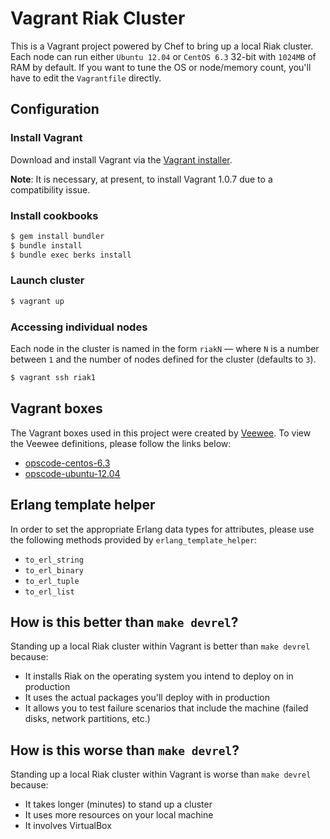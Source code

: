 # Vagrant Riak Cluster

This is a Vagrant project powered by Chef to bring up a local Riak cluster.
Each node can run either `Ubuntu 12.04` or `CentOS 6.3` 32-bit with `1024MB`
of RAM by default. If you want to tune the OS or node/memory count, you'll
have to edit the `Vagrantfile` directly.

## Configuration

### Install Vagrant

Download and install Vagrant via the
[Vagrant installer](http://downloads.vagrantup.com/tags/v1.0.7).

**Note**: It is necessary, at present, to install Vagrant 1.0.7 due to a
compatibility issue.

### Install cookbooks

``` bash
$ gem install bundler
$ bundle install
$ bundle exec berks install
```

### Launch cluster

``` bash
$ vagrant up
```

### Accessing individual nodes

Each node in the cluster is named in the form `riakN` — where `N` is a number
between `1` and the number of nodes defined for the cluster (defaults to `3`).

``` bash
$ vagrant ssh riak1
```

## Vagrant boxes

The Vagrant boxes used in this project were created by
[Veewee](https://github.com/jedi4ever/veewee/). To view the Veewee definitions,
please follow the links below:

* [opscode-centos-6.3](https://github.com/opscode/bento/tree/master/definitions/centos-6.3-i386)
* [opscode-ubuntu-12.04](https://github.com/opscode/bento/tree/master/definitions/ubuntu-12.04-i386)

## Erlang template helper

In order to set the appropriate Erlang data types for attributes, please use
the following methods provided by `erlang_template_helper`:

* `to_erl_string`
* `to_erl_binary`
* `to_erl_tuple`
* `to_erl_list`

## How is this better than `make devrel`?

Standing up a local Riak cluster within Vagrant is better than `make devrel`
because:

* It installs Riak on the operating system you intend to deploy on in
  production
* It uses the actual packages you'll deploy with in production
* It allows you to test failure scenarios that include the machine (failed
  disks, network partitions, etc.)

## How is this worse than `make devrel`?

Standing up a local Riak cluster within Vagrant is worse than `make devrel`
because:

* It takes longer (minutes) to stand up a cluster
* It uses more resources on your local machine
* It involves VirtualBox
